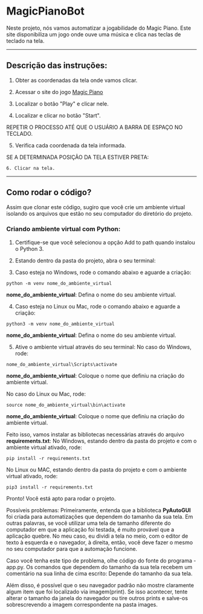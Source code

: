 # MagicPianoBot

Neste projeto, nós vamos automatizar a jogabilidade do Magic Piano. Este site disponibiliza um jogo onde ouve uma música e clica nas teclas de teclado na tela.

***

## Descrição das instruções:

1. Obter as coordenadas da tela onde vamos clicar.

2. Acessar o site do jogo [Magic Piano](https://sandbox.gameforge.com/en-US/littlegames/magic-piano-tiles/)

3. Localizar o botão "Play" e clicar nele.

4. Localizar e clicar no botão "Start".

REPETIR O PROCESSO ATÉ QUE O USUÁRIO A BARRA DE ESPAÇO NO TECLADO.

  5. Verifica cada coordenada da tela informada. 

  SE A DETERMINADA POSIÇÃO DA TELA ESTIVER PRETA:
    
    6. Clicar na tela.

***

## Como rodar o código? 

Assim que clonar este código, sugiro que você crie um ambiente virtual isolando os arquivos que estão no seu computador do diretório do projeto.

### Criando ambiente virtual com Python:
1. Certifique-se que você selecionou a opção Add to path quando instalou o Python 3.

2. Estando dentro da pasta do projeto, abra o seu terminal:

3. Caso esteja no Windows, rode o comando abaixo e aguarde a criação:
```
python -m venv nome_do_ambiente_virtual
```
**nome_do_ambiente_virtual**: Defina o nome do seu ambiente virtual.

4. Caso esteja no Linux ou Mac, rode o comando abaixo e aguarde a criação:
```
python3 -m venv nome_do_ambiente_virtual
```
**nome_do_ambiente_virtual**: Defina o nome do seu ambiente virtual.

5. Ative o ambiente virtual através do seu terminal:
No caso do Windows, rode:
```
nome_do_ambiente_virtual\Scripts\activate
```
**nome_do_ambiente_virtual**: Coloque o nome que definiu na criação do ambiente virtual.

No caso do Linux ou Mac, rode:
```
source nome_do_ambiente_virtual\bin\activate
```
**nome_do_ambiente_virtual**: Coloque o nome que definiu na criação do ambiente virtual.

Feito isso, vamos instalar as bibliotecas necessárias através do arquivo **requirements.txt**:
No Windows, estando dentro da pasta do projeto e com o ambiente virtual ativado, rode:
```
pip install -r requirements.txt
```
No Linux ou MAC, estando dentro da pasta do projeto e com o ambiente virtual ativado, rode:
```
pip3 install -r requirements.txt
```
Pronto! Você está apto para rodar o projeto.

Possíveis problemas:
Primeiramente, entenda que a biblioteca **PyAutoGUI** foi criada para automatizações que dependem do tamanho da sua tela. Em outras palavras, se você utilizar uma tela de tamanho diferente do computador em que a aplicação foi testada, é muito provável que a aplicação quebre. No meu caso, eu dividi a tela no meio, com o editor de texto à esquerda e o navegador, à direita, então, você deve fazer o mesmo no seu computador para que a automação funcione.

Caso você tenha este tipo de problema, olhe código do fonte do programa - app.py. Os comandos que dependem do tamanho da sua tela recebem um comentário na sua linha de cima escrito: Depende do tamanho da sua tela.

 Além disso, é possível que o seu navegador padrão não mostre claramente algum item que foi localizado via imagem(print). Se isso acontecer, tente alterar o tamanho da janela do navegador ou tire outros prints e salve-os sobrescrevendo a imagem correspondente na pasta images.